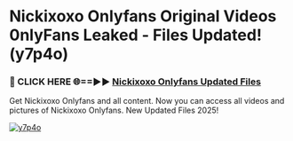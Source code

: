 # Nickixoxo Onlyfans Original Videos 0nlyFans Leaked - Files Updated! (y7p4o)

<h3>🔴 CLICK HERE 🌐==►► <a href="https://tinyurl.com/2wckxsce" rel="nofollow">Nickixoxo Onlyfans Updated Files</a></h3>

Get Nickixoxo Onlyfans and all content. Now you can access all videos and pictures of Nickixoxo Onlyfans. New Updated Files 2025!

[![y7p4o](https://i.imgur.com/AFduVYN.gif)](https://tinyurl.com/2wckxsce)
